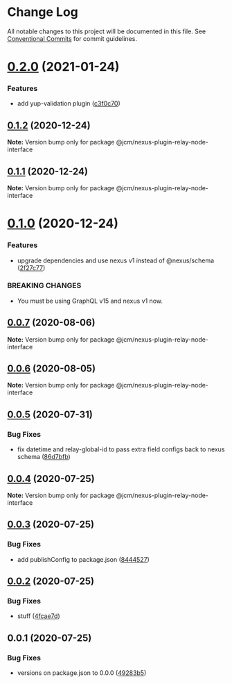 # Change Log

All notable changes to this project will be documented in this file.
See [Conventional Commits](https://conventionalcommits.org) for commit guidelines.

# [0.2.0](https://github.com/JCMais/nexus-plugins/compare/@jcm/nexus-plugin-relay-node-interface@0.1.2...@jcm/nexus-plugin-relay-node-interface@0.2.0) (2021-01-24)

### Features

- add yup-validation plugin ([c3f0c70](https://github.com/JCMais/nexus-plugins/commit/c3f0c703a71414e9a7b59ae5d0e7bf5edacf57fe))

## [0.1.2](https://github.com/JCMais/nexus-plugins/compare/@jcm/nexus-plugin-relay-node-interface@0.1.1...@jcm/nexus-plugin-relay-node-interface@0.1.2) (2020-12-24)

**Note:** Version bump only for package @jcm/nexus-plugin-relay-node-interface

## [0.1.1](https://github.com/JCMais/nexus-plugins/compare/@jcm/nexus-plugin-relay-node-interface@0.1.0...@jcm/nexus-plugin-relay-node-interface@0.1.1) (2020-12-24)

**Note:** Version bump only for package @jcm/nexus-plugin-relay-node-interface

# [0.1.0](https://github.com/JCMais/nexus-plugins/compare/@jcm/nexus-plugin-relay-node-interface@0.0.7...@jcm/nexus-plugin-relay-node-interface@0.1.0) (2020-12-24)

### Features

- upgrade dependencies and use nexus v1 instead of @nexus/schema ([2f27c77](https://github.com/JCMais/nexus-plugins/commit/2f27c77435060a89e89420ee7a35d9d6b67c2d15))

### BREAKING CHANGES

- You must be using GraphQL v15 and nexus v1 now.

## [0.0.7](https://github.com/JCMais/nexus-plugins/compare/@jcm/nexus-plugin-relay-node-interface@0.0.6...@jcm/nexus-plugin-relay-node-interface@0.0.7) (2020-08-06)

**Note:** Version bump only for package @jcm/nexus-plugin-relay-node-interface

## [0.0.6](https://github.com/JCMais/nexus-plugins/compare/@jcm/nexus-plugin-relay-node-interface@0.0.5...@jcm/nexus-plugin-relay-node-interface@0.0.6) (2020-08-05)

**Note:** Version bump only for package @jcm/nexus-plugin-relay-node-interface

## [0.0.5](https://github.com/JCMais/nexus-plugins/compare/@jcm/nexus-plugin-relay-node-interface@0.0.4...@jcm/nexus-plugin-relay-node-interface@0.0.5) (2020-07-31)

### Bug Fixes

- fix datetime and relay-global-id to pass extra field configs back to nexus schema ([86d7bfb](https://github.com/JCMais/nexus-plugins/commit/86d7bfb5b0d3e9fecfd0ad5b59c16c9821a07817))

## [0.0.4](https://github.com/JCMais/nexus-plugins/compare/@jcm/nexus-plugin-relay-node-interface@0.0.3...@jcm/nexus-plugin-relay-node-interface@0.0.4) (2020-07-25)

**Note:** Version bump only for package @jcm/nexus-plugin-relay-node-interface

## [0.0.3](https://github.com/JCMais/nexus-plugins/compare/@jcm/nexus-plugin-relay-node-interface@0.0.2...@jcm/nexus-plugin-relay-node-interface@0.0.3) (2020-07-25)

### Bug Fixes

- add publishConfig to package.json ([8444527](https://github.com/JCMais/nexus-plugins/commit/8444527c32502e5b91369035cf68e8fa44366d6b))

## [0.0.2](https://github.com/JCMais/nexus-plugins/compare/@jcm/nexus-plugin-relay-node-interface@0.0.1...@jcm/nexus-plugin-relay-node-interface@0.0.2) (2020-07-25)

### Bug Fixes

- stuff ([4fcae7d](https://github.com/JCMais/nexus-plugins/commit/4fcae7d93f09eaa7b4fcdd0b4a3c43f2666e0d1d))

## 0.0.1 (2020-07-25)

### Bug Fixes

- versions on package.json to 0.0.0 ([49283b5](https://github.com/JCMais/nexus-plugins/commit/49283b521f7dc14ea877f96b4e60665d890b736b))
